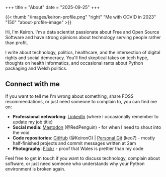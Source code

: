 +++
title = "About"
date = "2025-09-25"
+++

{{< thumb "/images/keiron-profile.png" "right" "Me with COVID in 2023" "150" "about-profile-image" >}}

Hi, I'm Keiron. I'm a data scientist passionate about Free and Open Source Software and have strong opinions about technology serving people rather than profit.

I write about technology, politics, healthcare, and the intersection of digital rights and social democracy. You'll find skeptical takes on tech hype, thoughts on health informatics, and occasional rants about Python packaging and Welsh politics.

## Connect with me

If you want to tell me I'm wrong about something, share FOSS recommendations, or just need someone to complain to, you can find me on:

- **Professional networking**: [LinkedIn](https://www.linkedin.com/in/keirono/) (where I occasionally remember to update my job title)
- **Social media**: [Mastodon](https://mastodon.social/@redpenguin) (@RedPenguin) - for when I need to shout into the void
- **Code repositories**: [GitHub](https://github.com/KeironO) (@KeironO) | [Personal Git](https://git.keiron.xyz) (keo7) - mostly half-finished projects and commit messages written at 2am
- **Photography**: [Flickr](https://www.flickr.com/photos/163253992@N05/) - proof that Wales is prettier than my code

Feel free to get in touch if you want to discuss technology, complain about software, or just need someone who understands why your Python environment is broken again.
